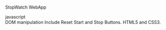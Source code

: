 StopWatch WebApp  


javascript  
DOM manipulation
Include Reset  Start and Stop Buttons.  HTML5 and CSS3. 
